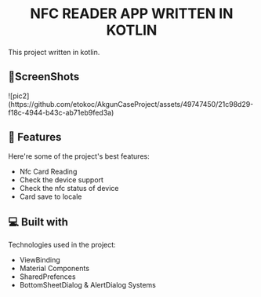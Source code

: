 <h1 align="center" id="title">NFC READER APP WRITTEN IN KOTLIN</h1>

<p id="description">This project written in kotlin.</p>

  
<h2>📸ScreenShots</h2>
![pic2](https://github.com/etokoc/AkgunCaseProject/assets/49747450/21c98d29-f18c-4944-b43c-ab71eb9fed3a)

<h2>🧐 Features</h2>

Here're some of the project's best features:

*   Nfc Card Reading
*   Check the device support
*   Check the nfc status of device
*   Card save to locale

  
  
<h2>💻 Built with</h2>

Technologies used in the project:

*   ViewBinding
*   Material Components
*   SharedPrefences
*   BottomSheetDialog & AlertDialog Systems
